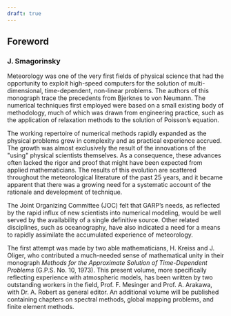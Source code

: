 ```yaml
---
draft: true
---
```


## Foreword

### J. Smagorinsky

Meteorology was one of the very first fields of physical science that had the opportunity to exploit high-speed computers for the solution of multi-dimensional, time-dependent, non-linear problems. The authors of this monograph trace the precedents from Bjerknes to von Neumann. The numerical techniques first employed were based on a small existing body of methodology, much of which was drawn from engineering practice, such as the application of relaxation methods to the solution of Poisson’s equation.

The working repertoire of numerical methods rapidly expanded as the physical problems grew in complexity and as practical experience accrued. The growth was almost exclusively the result of the innovations of the "using" physical scientists themselves. As a consequence, these advances often lacked the rigor and proof that might have been expected from applied mathematicians. The results of this evolution are scattered throughout the meteorological literature of the past 25 years, and it became apparent that there was a growing need for a systematic account of the rationale and development of technique.

The Joint Organizing Committee (JOC) felt that GARP’s needs, as reflected by the rapid influx of new scientists into numerical modeling, would be well served by the availability of a single definitive source. Other related disciplines, such as oceanography, have also indicated a need for a means to rapidly assimilate the accumulated experience of meteorology.

The first attempt was made by two able mathematicians, H. Kreiss and J. Oliger, who contributed a much-needed sense of mathematical unity in their monograph *Methods for the Approximate Solution of Time-Dependent Problems* (G.P.S. No. 10, 1973). This present volume, more specifically reflecting experience with atmospheric models, has been written by two outstanding workers in the field, Prof. F. Mesinger and Prof. A. Arakawa, with Dr. A. Robert as general editor. An additional volume will be published containing chapters on spectral methods, global mapping problems, and finite element methods.